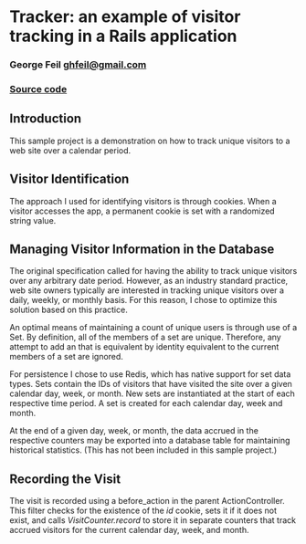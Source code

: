 # Tracker: an example of visitor tracking in a Rails application
### George Feil ghfeil@gmail.com
### [Source code](https://github.com/gfeil/tracker)

## Introduction

This sample project is a demonstration on how to track unique visitors to a web site over a calendar period.

## Visitor Identification 

The approach I used for identifying visitors is through cookies. When a visitor accesses the app, a permanent cookie is set with a randomized string value.

## Managing Visitor Information in the Database

The original specification called for having the ability to track unique visitors over any arbitrary date period. However, as an industry standard practice, web site owners typically are interested in tracking unique visitors over a daily, weekly, or monthly basis. For this reason, I chose to optimize this solution based on this practice.

An optimal means of maintaining a count of unique users is through use of a Set. By definition, all of the members of a set are unique. Therefore, any attempt to add an that is equivalent by identity equivalent to the current members of a set are ignored.

For persistence I chose to use Redis, which has native support for set data types. Sets contain the IDs of visitors that have visited the site over a given calendar day, week, or month. New sets are instantiated at the start of each respective time period. A set is created for each calendar day, week and month.

At the end of a given day, week, or month, the data accrued in the respective counters may be exported into a database table for maintaining historical statistics. (This has not been included in this sample project.)  

## Recording the Visit

The visit is recorded using a before_action in the parent ActionController. This filter checks for the existence of the
_id_ cookie, sets it if it does not exist, and calls _VisitCounter.record_ to store it in separate counters that track accrued visitors for the current calendar day, week, and month.


